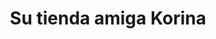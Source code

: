 ---
title: "Su tienda amiga Korina"
url: /ciudad-satelite/su-tienda-amiga-korina/
shop: comodidad
---